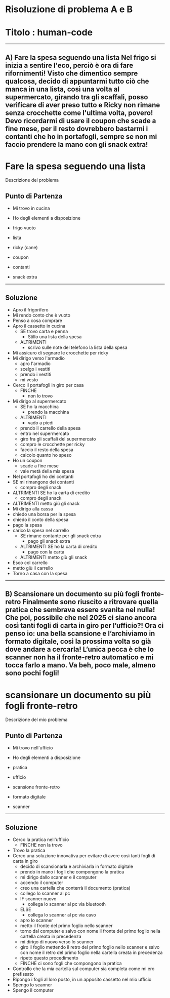 # Risoluzione di problema A e B 
# Titolo : human-code


---
A) Fare la spesa seguendo una lista
Nel frigo si inizia a sentire l'eco, perciò è ora di fare rifornimenti!
Visto che dimentico sempre qualcosa, decido di appuntarmi tutto ciò che manca in una lista, così una volta al supermercato, girando tra gli scaffali, posso verificare di aver preso tutto e Ricky non rimane senza crocchette come l'ultima volta, povero! Devo ricordarmi di usare il coupon che scade a fine mese, per il resto dovrebbero bastarmi i contanti che ho in portafogli, sempre se non mi faccio prendere la mano con gli snack extra!
---

# Fare la spesa seguendo una lista

Descrizione del problema


## Punto di Partenza 

- Mi trovo in cucina


- Ho degli elementi a disposizione
 - frigo vuoto
 - lista
 - ricky (cane)
 - coupon
 - contanti
 - snack extra 
 

---

## Soluzione

- Apro il frigorifero
 - Mi rendo conto che è vuoto
 - Penso a cosa comprare
 - Apro il cassetto in cucina
    - SE trovo carta e penna 
      - Stillo una lista della spesa
    - ALTRIMENTI
      - scrivo sulle note del telefono la lista della spesa  
 - Mi assicuro di segnare le crocchette per ricky
 - Mi dirigo verso l'armadio
   - apro l'armadio
   - scelgo i vestiti
   - prendo i vestiti
   - mi vesto
 - Cerco il portafogli in giro per casa
   - FINCHE 
     - non lo trovo
 - Mi dirigo al supermercato
   - SE ho la macchina
     - prendo la macchina
   - ALTRIMENTI
     - vado a piedi
   - prendo il carrello della spesa
   - entro nel supermercato
   - giro fra gli scaffali del supermercato
   - compro le crocchette per ricky
   - faccio il resto della spesa
   - calcolo quanto ho speso
 - Ho un coupon 
   - scade a fine mese
   - vale metà della mia spesa
 - Nel portafogli ho dei contanti
  - SE mi rimangono dei contanti
     - compro degli snack
  - ALTRIMENTI SE ho la carta di credito
     - compro degli snack
  - ALTRIMENTI metto giù gli snack
 - Mi dirigo alla cassa
  - chiedo una borsa per la spesa
  - chiedo il conto della spesa
  - pago la spesa
  - carico la spesa nel carrello
    - SE rimane contante per gli snack extra
      - pago gli snack extra
    - ALTRIMENTI SE ho la carta di credito
      - pago con la carta
    - ALTRIMENTI metto giù gli snack
 - Esco col carrello
  - metto giù il carrello
 - Torno a casa con la spesa





---




 B) Scansionare un documento su più fogli fronte-retro
Finalmente sono riuscito a ritrovare quella pratica che sembrava essere svanita nel nulla! Che poi, possibile che nel 2025 ci siano ancora così tanti fogli di carta in giro per l’ufficio?! Ora ci penso io: una bella scansione e l’archiviamo in formato digitale, così la prossima volta so già dove andare a cercarla! L’unica pecca è che lo scanner non ha il fronte-retro automatico e mi tocca farlo a mano. Va beh, poco male, almeno sono pochi fogli!
---


# scansionare un documento su più fogli fronte-retro 

Descrizione del mio problema


## Punto di Partenza 

- Mi trovo nell'ufficio

- Ho degli elementi a disposizione
 - pratica
 - ufficio 
 - scansione fronte-retro
 - formato digitale 
 - scanner 


---

## Soluzione

 - Cerco la pratica nell'ufficio
   - FINCHE non la trovo
 - Trovo la pratica
 - Cerco una soluzione innovativa per evitare di avere così tanti fogli di carta in giro 
   - decido di scansionarla e archiviarla in formato digitale
   - prendo in mano i fogli che compongono la pratica
   - mi dirigo dallo scanner e il computer
   - accendo il computer
   - creo una cartella che conterrà il documento (pratica)
   - collego lo scanner al pc 
   - IF scanner nuovo 
     - collega lo scanner al pc via bluetooth
   - ELSE
     - collega lo scanner al pc via cavo
   - apro lo scanner
   - metto il fronte del primo foglio nello scanner
   - torno dal computer e salvo con nome il fronte del primo foglio nella cartella creata in precedenza
   - mi dirigo di nuovo verso lo scanner
   - giro il foglio mettendo il retro del primo foglio nello scanner e salvo con nome il retro del primo foglio nella cartella creata in precedenza
   - ripeto questo procedimento 
   - FINCHE ci sono fogli che compongono la pratica
  - Controllo che la mia cartella sul computer sia completa come mi ero prefissato
  - Ripongo i fogli al loro posto, in un apposito cassetto nel mio ufficio
  - Spengo lo scanner
  - Spengo il computer

  

     
 

  
   
     



